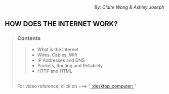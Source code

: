 ###### <p align="right">  By: Claire Wang & Ashley Joseph</p>

## **HOW DOES THE INTERNET WORK?** 

> ### **Contents**
>>- What is the Internet
>>- Wires, Cables, Wifi 
>>- IP Addresses and DNS 
>>- Packets, Routing and Reliability 
>>- HTTP and HTML 
> <br>
> For video reference, click on ===> "<a href="https://youtube.com/playlist?list=PLzdnOPI1iJNfMRZm5DDxco3UdsFegvuB7"> :desktop_computer: </a>"


